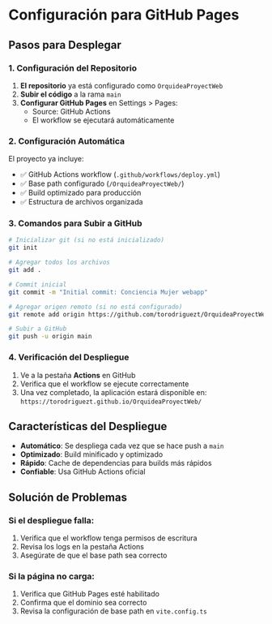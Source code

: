 # Configuración para GitHub Pages

## Pasos para Desplegar

### 1. Configuración del Repositorio

1. **El repositorio** ya está configurado como `OrquideaProyectWeb`
2. **Subir el código** a la rama `main`
3. **Configurar GitHub Pages** en Settings > Pages:
   - Source: GitHub Actions
   - El workflow se ejecutará automáticamente

### 2. Configuración Automática

El proyecto ya incluye:
- ✅ GitHub Actions workflow (`.github/workflows/deploy.yml`)
- ✅ Base path configurado (`/OrquideaProyectWeb/`)
- ✅ Build optimizado para producción
- ✅ Estructura de archivos organizada

### 3. Comandos para Subir a GitHub

```bash
# Inicializar git (si no está inicializado)
git init

# Agregar todos los archivos
git add .

# Commit inicial
git commit -m "Initial commit: Conciencia Mujer webapp"

# Agregar origen remoto (si no está configurado)
git remote add origin https://github.com/torodriguezt/OrquideaProyectWeb.git

# Subir a GitHub
git push -u origin main
```

### 4. Verificación del Despliegue

1. Ve a la pestaña **Actions** en GitHub
2. Verifica que el workflow se ejecute correctamente
3. Una vez completado, la aplicación estará disponible en:
   `https://torodriguezt.github.io/OrquideaProyectWeb/`

## Características del Despliegue

- **Automático**: Se despliega cada vez que se hace push a `main`
- **Optimizado**: Build minificado y optimizado
- **Rápido**: Cache de dependencias para builds más rápidos
- **Confiable**: Usa GitHub Actions oficial

## Solución de Problemas

### Si el despliegue falla:
1. Verifica que el workflow tenga permisos de escritura
2. Revisa los logs en la pestaña Actions
3. Asegúrate de que el base path sea correcto

### Si la página no carga:
1. Verifica que GitHub Pages esté habilitado
2. Confirma que el dominio sea correcto
3. Revisa la configuración de base path en `vite.config.ts`
